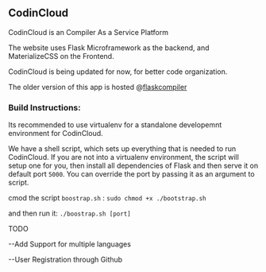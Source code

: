 
## CodinCloud

CodinCloud is an Compiler As a Service Platform

The website uses Flask Microframework as the backend, and MaterializeCSS on the Frontend.

CodinCloud is being updated for now, for better code organization.

The older version of this app is hosted @[flaskcompiler](https://flaskcompiler.herokuapp.com)

### Build Instructions:

Its recommended to use virtualenv for a standalone developemnt environment for CodinCloud.

We have a shell script, which sets up everything that is needed to run CodinCloud. If you are not into a virtualenv environment, the script will setup one for you, then install all dependencies of Flask and then serve it on default port `5000`. You can override the port by passing it as an argument to script.

cmod the script `boostrap.sh` : `sudo chmod +x ./bootstrap.sh`

and then run it: `./boostrap.sh [port]`


TODO

--Add Support for multiple languages

--User Registration through Github

